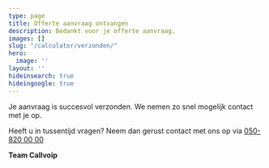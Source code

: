 ```yaml
---
type: page
title: Offerte aanvraag ontvangen
description: Bedankt voor je offerte aanvraag.
images: []
slug: "/calculator/verzonden/"
hero:
  image: ''
layout: ''
hideinsearch: true
hideingoogle: true
---
```

Je aanvraag is succesvol verzonden. We nemen zo snel mogelijk contact met je op.

Heeft u in tussentijd vragen? Neem dan gerust contact met ons op via [050-820 00 00](tel:+31508200000)

**Team Callvoip**
